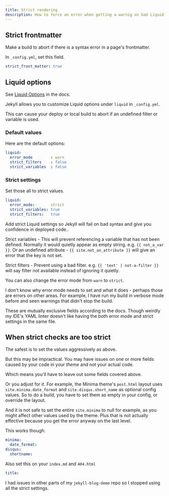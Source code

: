 ```yaml
---
title: Strict rendering
description: How to force an error when getting a warnig on bad Liquid or frontmatter fields
---
```



## Strict frontmatter

Make a build to abort if there is a syntax error in a page's frontmatter.

In `_config.yml`, set this field. 

```yaml
strict_front_matter: true
```


## Liquid options

See [Liquid Options](https://jekyllrb.com/docs/configuration/liquid/) in the docs.

Jekyll allows you to customize Liquid options under `liquid` in `_config.yml`.

This can cause your deploy or local build to abort if an undefined filter or variable is used.

### Default values

Here are the default options:

```yaml
liquid:
  error_mode        : warn
  strict_filters    : false
  strict_variables  : false
```

### Strict settings

Set those all to strict values.

```yaml
liquid:
  error_mode:       strict
  strict_variables: true
  strict_filters:   true
```

Add strict Liquid settings so Jekyll will fail on bad syntax and give you confidence in deployed code.. 

Strict variables - This will prevent referencing a variable that has not been defined. Normally it would quietly appear as empty string. e.g. `{{ not_a_var }}`. Or an undefined attribute - `{{ site.not_an_attribute }}` will give an error that the key is not set.

Strict filters - Prevent using a bad filter. e.g. `{{ 'text' | not-a-filter }}` will say filter not available instead of ignoring it quietly.

You can also change the error mode from `warn` to `strict`.

I don't know why error mode needs to set and what it does - perhaps those are errors on other areas. For example, I have run my build in verbose mode before and seen warnings that didn't stop the build.

These are mutually exclusive fields according to the docs. Though weirdly my IDE's YAML linter doesn't like having the both error mode and strict settings in the same file.


## When strict checks are too strict

The safest is to set the values aggressively as above.

But this may be impractical. You may have issues on one or more fields caused by your code in your _theme_ and not your actual code.

Which means you'll have to leave out some fields covered above.

Or you adjust for it. For example, the Minima theme's `post.html` layout uses `site.minima.date_format` and `site.disqus.short_name` as optional config values. So to do a build, you have to set them as empty in your config, or override the layout.

And it is not safe to set the entire `site.minima` to null for example, as you might affect other values used by the theme. Plus that is not actually effective because you get the error anyway on the last level.

This works though:

```yaml
minima:
  date_format:
disqus:
  shortname:
```

Also set this on your `index.md` and `404.html`

```yaml
title:
```

I had issues in other parts of my `jekyll-blog-demo` repo so I stopped using all the strict settings.
